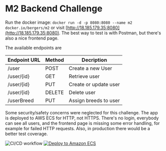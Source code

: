 # M2 Backend Challenge

Run the docker image: `docker run -d -p 8080:8080 --name m2 docker.io/bergers/m2` or visit 
[http://18.185.179.35:8080](http://18.185.179.35:8080).
The best way to test is with Postman, but there's also a nice frontend page. 

The available endpoints are

Endpoint URL | Method | Decription
--- | --- | ---
/user | POST | Create a new User
/user/{id} | GET | Retrieve user
/user/{id} | PUT | Create or update user
/user/{id} | DELETE | Delete user
/userBreed | PUT | Assign breeds to user

Some security/safety concerns were neglected for this challenge. The app is deployed to AWS ECS for HTTP, not HTTPS. 
There's no login, everybody can see all users, and the frontend page is missing some error handling,
for example for failed HTTP requests. Also, in production there would be a better test coverage.

![CI/CD workflow](https://github.com/berger-devel/m2/actions/workflows/maven.yml/badge.svg)
[![Deploy to Amazon ECS](https://github.com/berger-devel/m2/actions/workflows/aws.yml/badge.svg)](https://github.com/berger-devel/m2/actions/workflows/aws.yml)
